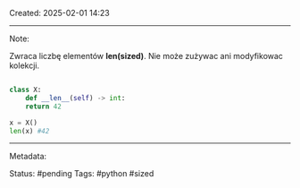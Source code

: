 Created: 2025-02-01 14:23

---
Note:

Zwraca liczbę elementów **len(sized)**.
Nie może zużywac ani modyfikowac kolekcji.

```python

class X:
	def __len__(self) -> int:
	return 42

x = X()
len(x) #42


```
---
Metadata:

Status: #pending
Tags: #python #sized